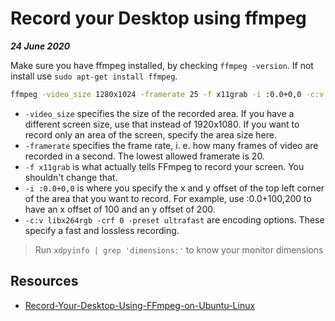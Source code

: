 # Record your Desktop using ffmpeg

**_24 June 2020_**

Make sure you have ffmpeg installed, by checking `ffmpeg -version`. If not install use `sudo apt-get install ffmpeg`.

```sh
ffmpeg -video_size 1280x1024 -framerate 25 -f x11grab -i :0.0+0,0 -c:v libx264rgb -crf 0 -preset ultrafast output.mkv
```

- `-video_size` specifies the size of the recorded area. If you have a different screen size, use that instead of 1920x1080. If you want to record only an area of the screen, specify the area size here.
- `-framerate` specifies the frame rate, i. e. how many frames of video are recorded in a second. The lowest allowed framerate is 20.
- `-f x11grab` is what actually tells FFmpeg to record your screen. You shouldn't change that.
- `-i :0.0+0,0` is where you specify the x and y offset of the top left corner of the area that you want to record. For example, use :0.0+100,200 to have an x offset of 100 and an y offset of 200.
- `-c:v libx264rgb -crf 0 -preset ultrafast` are encoding options. These specify a fast and lossless recording.

> Run `xdpyinfo | grep 'dimensions:'` to know your monitor dimensions

## Resources

- [Record-Your-Desktop-Using-FFmpeg-on-Ubuntu-Linux](https://www.wikihow.com/Record-Your-Desktop-Using-FFmpeg-on-Ubuntu-Linux)
